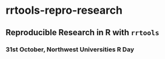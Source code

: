 # rrtools-repro-research

## Reproducible Research in R with `rrtools`

### 31st October, Northwest Universities R Day